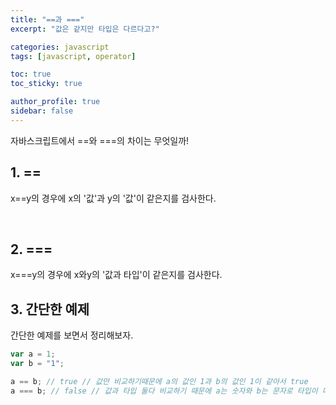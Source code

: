 ```yaml
---
title: "==과 ==="
excerpt: "값은 같지만 타입은 다르다고?"

categories: javascript
tags: [javascript, operator]

toc: true
toc_sticky: true

author_profile: true
sidebar: false
---
```


자바스크립트에서 ==와 ===의 차이는 무엇일까!

## 1. ==

x==y의 경우에 x의 '값'과 y의 '값'이 같은지를 검사한다.

<br>

## 2. ===

x===y의 경우에 x와y의 '값과 타입'이 같은지를 검사한다.

## 3. 간단한 예제

간단한 예제를 보면서 정리해보자.

```jsx
var a = 1;
var b = "1";

a == b; // true	// 값만 비교하기때문에 a의 값인 1과 b의 값인 1이 같아서 true
a === b; // false // 값과 타입 둘다 비교하기 때문에 a는 숫자와 b는 문자로 타입이 다르기 때문에 false
```
